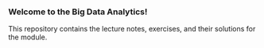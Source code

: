 ### Welcome to the Big Data Analytics!

This repository contains the lecture notes, exercises, and their solutions for the module.